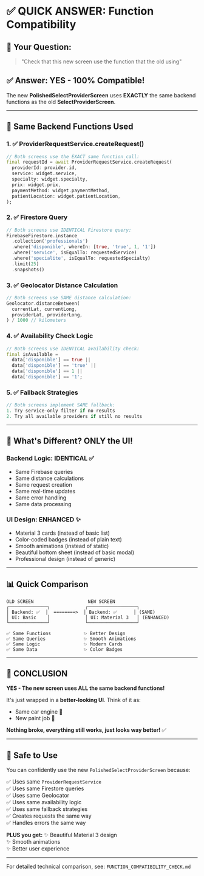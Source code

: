 # ✅ QUICK ANSWER: Function Compatibility

## 🎯 Your Question:
> "Check that this new screen use the function that the old using"

## ✅ Answer: YES - 100% Compatible!

The new **PolishedSelectProviderScreen** uses **EXACTLY** the same backend functions as the old **SelectProviderScreen**.

---

## 🔄 Same Backend Functions Used

### 1. ✅ ProviderRequestService.createRequest()
```dart
// Both screens use the EXACT same function call:
final requestId = await ProviderRequestService.createRequest(
  providerId: provider.id,
  service: widget.service,
  specialty: widget.specialty,
  prix: widget.prix,
  paymentMethod: widget.paymentMethod,
  patientLocation: widget.patientLocation,
);
```

### 2. ✅ Firestore Query
```dart
// Both screens use IDENTICAL Firestore query:
FirebaseFirestore.instance
  .collection('professionals')
  .where('disponible', whereIn: [true, 'true', 1, '1'])
  .where('service', isEqualTo: requestedService)
  .where('specialite', isEqualTo: requestedSpecialty)
  .limit(25)
  .snapshots()
```

### 3. ✅ Geolocator Distance Calculation
```dart
// Both screens use SAME distance calculation:
Geolocator.distanceBetween(
  currentLat, currentLong,
  providerLat, providerLong,
) / 1000 // kilometers
```

### 4. ✅ Availability Check Logic
```dart
// Both screens use IDENTICAL availability check:
final isAvailable = 
  data['disponible'] == true || 
  data['disponible'] == 'true' || 
  data['disponible'] == 1 || 
  data['disponible'] == '1';
```

### 5. ✅ Fallback Strategies
```dart
// Both screens implement SAME fallback:
1. Try service-only filter if no results
2. Try all available providers if still no results
```

---

## 🎨 What's Different? ONLY the UI!

### Backend Logic: IDENTICAL ✅
- Same Firebase queries
- Same distance calculations
- Same request creation
- Same real-time updates
- Same error handling
- Same data processing

### UI Design: ENHANCED ✨
- Material 3 cards (instead of basic list)
- Color-coded badges (instead of plain text)
- Smooth animations (instead of static)
- Beautiful bottom sheet (instead of basic modal)
- Professional design (instead of generic)

---

## 📊 Quick Comparison

```
OLD SCREEN                    NEW SCREEN
┌──────────────┐             ┌──────────────────┐
│ Backend: ✅  │  ========>  │ Backend: ✅      │ (SAME)
│ UI: Basic    │             │ UI: Material 3   │ (ENHANCED)
└──────────────┘             └──────────────────┘

✅ Same Functions            ✨ Better Design
✅ Same Queries              ✨ Smooth Animations
✅ Same Logic                ✨ Modern Cards
✅ Same Data                 ✨ Color Badges
```

---

## 🎉 CONCLUSION

**YES - The new screen uses ALL the same backend functions!**

It's just wrapped in a **better-looking UI**. Think of it as:
- Same car engine 🚗
- New paint job 🎨

**Nothing broke, everything still works, just looks way better!** ✅

---

## 🚀 Safe to Use

You can confidently use the new `PolishedSelectProviderScreen` because:

✅ Uses same `ProviderRequestService`  
✅ Uses same Firestore queries  
✅ Uses same Geolocator  
✅ Uses same availability logic  
✅ Uses same fallback strategies  
✅ Creates requests the same way  
✅ Handles errors the same way  

**PLUS you get:**
✨ Beautiful Material 3 design  
✨ Smooth animations  
✨ Better user experience  

---

For detailed technical comparison, see: `FUNCTION_COMPATIBILITY_CHECK.md`
